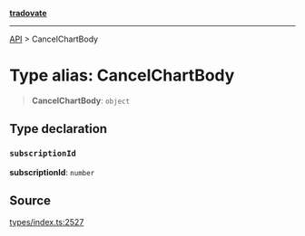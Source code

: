[**tradovate**](../README.md)

***

[API](../API.md) > CancelChartBody

# Type alias: CancelChartBody

> **CancelChartBody**: `object`

## Type declaration

### `subscriptionId`

**subscriptionId**: `number`

## Source

[types/index.ts:2527](https://github.com/cgilly2fast/tradovate-typescript/blob/b1caea5/src/types/index.ts#L2527)
